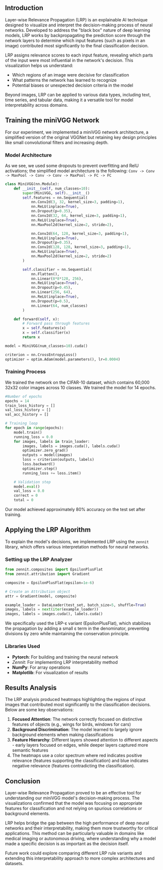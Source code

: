 ## Introduction

Layer-wise Relevance Propagation (LRP) is an explainable AI technique designed to visualize and interpret the decision-making process of neural networks. Developed to address the "black box" nature of deep learning models, LRP works by backpropagating the prediction score through the network layers to determine which input features (such as pixels in an image) contributed most significantly to the final classification decision.

LRP assigns relevance scores to each input feature, revealing which parts of the input were most influential in the network's decision. This visualization helps us understand:
- Which regions of an image were decisive for classification
- What patterns the network has learned to recognize
- Potential biases or unexpected decision criteria in the model

Beyond images, LRP can be applied to various data types, including text, time series, and tabular data, making it a versatile tool for model interpretability across domains.

## Training the miniVGG Network

For our experiment, we implemented a miniVGG network architecture, a simplified version of the original VGGNet but retaining key design principles like small convolutional filters and increasing depth.

### Model Architecture
As we see, we used some dropouts to prevent overfitting and RelU activations; the simplified model architecture is the following:
```Conv -> Conv -> MaxPool -> Conv -> Conv -> MaxPool -> FC -> FC```

```python
class MiniVGG(nn.Module):
    def __init__(self, num_classes=10):
        super(MiniVGG, self).__init__()
        self.features = nn.Sequential(
            nn.Conv2d(3, 32, kernel_size=3, padding=1),
            nn.ReLU(inplace=True),
            nn.Dropout(p=0.35),
            nn.Conv2d(32, 64, kernel_size=3, padding=1),
            nn.ReLU(inplace=True),
            nn.MaxPool2d(kernel_size=2, stride=2),

            nn.Conv2d(64, 128, kernel_size=3, padding=1),
            nn.ReLU(inplace=True),
            nn.Dropout(p=0.35),
            nn.Conv2d(128, 128, kernel_size=3, padding=1),
            nn.ReLU(inplace=True),
            nn.MaxPool2d(kernel_size=2, stride=2)
        )

        self.classifier = nn.Sequential(
            nn.Flatten(),
            nn.Linear(8*8*128, 256),
            nn.ReLU(inplace=True),
            nn.Dropout(p=0.45),
            nn.Linear(256, 64),
            nn.ReLU(inplace=True),
            nn.Dropout(p=0.5),
            nn.Linear(64, num_classes)
        )

    def forward(self, x):
        # Forward pass through features
        x = self.features(x)
        x = self.classifier(x)
        return x

model = MiniVGG(num_classes=10).cuda()

criterion = nn.CrossEntropyLoss()
optimizer = optim.Adam(model.parameters(), lr=0.0004)
```

### Training Process

We trained the network on the CIFAR-10 dataset, which contains 60,000 32x32 color images across 10 classes. We trained the model for 14 epochs.

```python
#Number of epochs
epochs = 14
train_loss_history = []
val_loss_history = []
val_acc_history = []

# Training loop
for epoch in range(epochs):
    model.train()
    running_loss = 0.0
    for images, labels in train_loader:
        images, labels = images.cuda(), labels.cuda()
        optimizer.zero_grad()
        outputs = model(images)
        loss = criterion(outputs, labels)
        loss.backward()
        optimizer.step()
        running_loss += loss.item()

    # Validation step
    model.eval()
    val_loss = 0.0
    correct = 0
    total = 0
```

Our model achieved approximately 80% accuracy on the test set after training.

## Applying the LRP Algorithm

To explain the model's decisions, we implemented LRP using the `zennit` library, which offers various interpretation methods for neural networks.

### Setting up the LRP Analyzer

```python
from zennit.composites import EpsilonPlusFlat
from zennit.attribution import Gradient

composite = EpsilonPlusFlat(epsilon=1e-6)

# Create an Attribution object
attr = Gradient(model, composite)

example_loader = DataLoader(test_set, batch_size=5, shuffle=True)
images, labels = next(iter(example_loader))
images, labels = images.cuda(), labels.cuda()
```
We specifically used the LRP-ε variant (EpsilonPlusFlat), which stabilizes the propagation by adding a small ε term in the denominator, preventing divisions by zero while maintaining the conservation principle.

### Libraries Used

- **Pytorch**: For building and training the neural network
- *Zennit*: For implementing LRP interpretability method
- **NumPy**: For array operations
- **Matplotlib**: For visualization of results

## Results Analysis

The LRP analysis produced heatmaps highlighting the regions of input images that contributed most significantly to the classification decisions. Below are some key observations:

1. **Focused Attention**: The network correctly focused on distinctive features of objects (e.g., wings for birds, windows for cars)
2. **Background Discrimination**: The model learned to largely ignore background elements when making classifications
3. **Feature Hierarchy**: Different layers showed attention to different aspects - early layers focused on edges, while deeper layers captured more semantic features
4. The heatmaps use a color spectrum where red indicates positive relevance (features supporting the classification) and blue indicates negative relevance (features contradicting the classification).

## Conclusion

Layer-wise Relevance Propagation proved to be an effective tool for understanding our miniVGG model's decision-making process. The visualizations confirmed that the model was focusing on appropriate features for classification and not relying on spurious correlations or background elements.

LRP helps bridge the gap between the high performance of deep neural networks and their interpretability, making them more trustworthy for critical applications. This method can be particularly valuable in domains like medical imaging or autonomous driving, where understanding why a model made a specific decision is as important as the decision itself.

Future work could explore comparing different LRP rule variants and extending this interpretability approach to more complex architectures and datasets.
